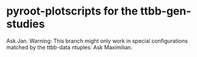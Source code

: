 # pyroot-plotscripts for the ttbb-gen-studies
Ask Jan.
Warning: This branch might only work in special configurations matched by the ttbb-data ntuples: Ask Maximilian.
